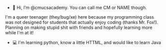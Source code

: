 - 📌 Hi, I’m @cmucsacademy. You can call me CM or NAME though. 

I'm a queer teenager (they/bug/xe) here because my programming class was not designed for students that actually enjoy coding (thanks Mr. Fox!). Planning on making stupid shit with friends and hopefully learning more while I'm at it!

- 💻 I'm learning python, know a little HTTML, and would like to learn Java
